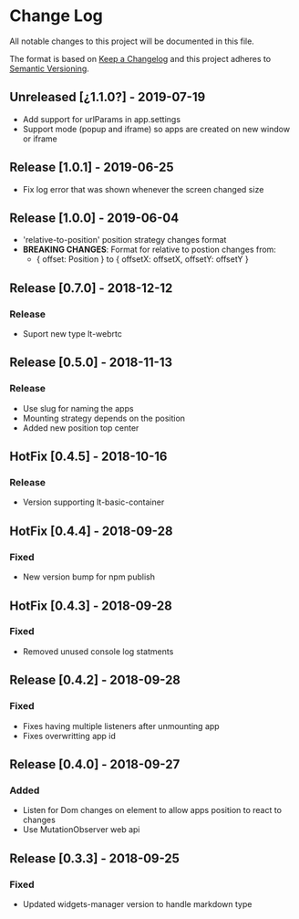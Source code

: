 # Change Log
All notable changes to this project will be documented in this file.

The format is based on [Keep a Changelog](http://keepachangelog.com/)
and this project adheres to [Semantic Versioning](http://semver.org/).

## Unreleased [¿1.1.0?] - 2019-07-19
- Add support for urlParams in app.settings
- Support mode (popup and iframe) so apps are created on new window or iframe

## Release [1.0.1] - 2019-06-25
- Fix log error that was shown whenever the screen changed size

## Release [1.0.0] - 2019-06-04
- 'relative-to-position' position strategy changes format
- **BREAKING CHANGES**: Format for relative to postion changes from:
  - { offset: Position } to { offsetX: offsetX, offsetY: offsetY }

## Release [0.7.0] - 2018-12-12
### Release
- Suport new type lt-webrtc

## Release [0.5.0] - 2018-11-13
### Release
- Use slug for naming the apps
- Mounting strategy depends on the position
- Added new position top center

## HotFix [0.4.5] - 2018-10-16
### Release
- Version supporting lt-basic-container

## HotFix [0.4.4] - 2018-09-28
### Fixed
- New version bump for npm publish

## HotFix [0.4.3] - 2018-09-28
### Fixed
- Removed unused console log statments

## Release [0.4.2] - 2018-09-28
### Fixed
- Fixes having multiple listeners after unmounting app
- Fixes overwritting app id

## Release [0.4.0] - 2018-09-27
### Added
- Listen for Dom changes on element to allow apps position to react to changes
- Use MutationObserver web api

## Release [0.3.3] - 2018-09-25
### Fixed
- Updated widgets-manager version to handle markdown type